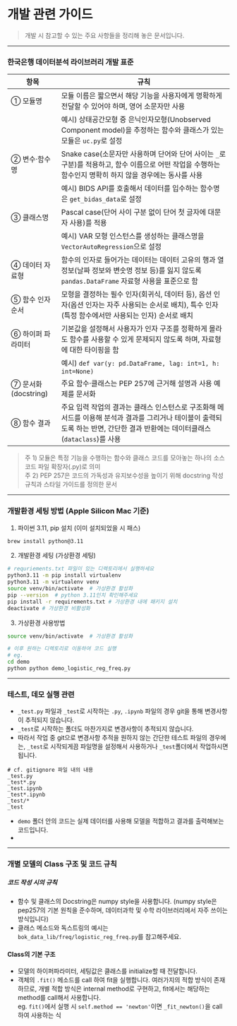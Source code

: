# 개발 관련 가이드

> 개발 시 참고할 수 있는 주요 사항들을 정리해 놓은 문서입니다.

---
### 한국은행 데이터분석 라이브러리 개발 표준


| 항목              | 규칙                                                                                                                                                                      |
|-------------------|---------------------------------------------------------------------------------------------------------------------------------------------------------------------------|
| ① 모듈명          | 모듈 이름은 짧으면서 해당 기능을 사용자에게 명확하게 전달할 수 있어야 하며, 영어 소문자만 사용                                                                                             |
|                   | 예시) 상태공간모형 중 은닉인자모형(Unobserved Component model)을 추정하는 함수와 클래스가 있는 모듈은 `uc.py`로 설정                                                          |
| ② 변수·함수명     | Snake case(소문자만 사용하며 단어와 단어 사이는 `_`로 구분)를 적용하고, 함수 이름으로 어떤 작업을 수행하는 함수인지 명확히 하지 않을 경우에는 동사를 사용                                                |
|                   | 예시) BIDS API를 호출해서 데이터를 입수하는 함수명은 `get_bidas_data`로 설정                                                                                               |
| ③ 클래스명        | Pascal case(단어 사이 구분 없이 단어 첫 글자에 대문자 사용)를 적용                                                                                                        |
|                   | 예시) VAR 모형 인스턴스를 생성하는 클래스명을 `VectorAutoRegression`으로 설정                                                                                              |
| ④ 데이터 자료형   | 함수의 인자로 들어가는 데이터는 데이터 고유의 행과 열 정보(날짜 정보와 변숫명 정보 등)를 잃지 않도록 `pandas.DataFrame` 자료형 사용을 표준으로 함                                                   |
| ⑤ 함수 인자 순서  | 모형을 결정하는 필수 인자(회귀식, 데이터 등), 옵션 인자(옵션 인자는 자주 사용되는 순서로 배치), 특수 인자(특정 함수에서만 사용되는 인자) 순서로 배치                                                  |
| ⑥ 하이퍼 파라미터 | 기본값을 설정해서 사용자가 인자 구조를 정확하게 몰라도 함수를 사용할 수 있게 문제되지 않도록 하며, 자료형에 대한 타이핑을 함                                                       |
|                   | 예시) `def var(y: pd.DataFrame, lag: int=1, h: int=None)`                                                                                                                  |
| ⑦ 문서화(docstring) | 주요 함수·클래스는 PEP 257에 근거해 설명과 사용 예제를 문서화                                                                                                               |
| ⑧ 함수 결과       | 주요 입력 작업의 결과는 클래스 인스턴스로 구조화해 메서드를 이용해 분석과 결과를 그리거나 테이블이 출력되도록 하는 반면, 간단한 결과 반환에는 데이터클래스(`dataclass`)를 사용                                               |

> 주 1) 모듈은 특정 기능을 수행하는 함수와 클래스 코드를 모아놓는 하나의 소스 코드 파일 확장자(.py)로 의미  
> 주 2) PEP 257은 코드의 가독성과 유지보수성을 높이기 위해 docstring 작성 규칙과 스타일 가이드를 정의한 문서



---
### 개발환경 세팅 방법 (Apple Silicon Mac 기준)

1. 파이썬 3.11, pip 설치 (이미 설치되었을 시 패스)
```sh
brew install python@3.11
```

2. 개발환경 세팅 (가상환경 세팅)
```sh
# requriements.txt 파일이 있는 디렉토리에서 실행하세요
python3.11 -m pip install virtualenv
python3.11 -m virtualenv venv
source venv/bin/activate  # 가상환경 활성화
pip --version  # python 3.11인치 확인해주세요
pip install -r requirements.txt # 가상환경 내에 패키지 설치
deactivate # 가상환경 비활성화
```

3. 가상환경 사용방법
```sh
source venv/bin/activate  # 가상환경 활성화

# 이후 원하는 디렉토리로 이동하여 코드 실행
# eg.
cd demo
python python demo_logistic_reg_freq.py 
```

---
### 테스트, 데모 실행 관련

- `_test.py` 파일과 `_test`로 시작하는 `.py`, `.ipynb` 파일의 경우 git을 통해 변경사항이 추적되지 않습니다.
- `_test`로 시작하는 폴더도 마찬가지로 변경사항이 추적되지 않습니다.
- 따라서 작업 중 git으로 변경사항 추적을 원하지 않는 간단한 테스트 파일의 경우에는, `_test`로 시작되게끔 파일명을 설정해서 사용하거나 `_test`폴더에서 작업하시면 됩니다.

```
# cf. gitignore 파일 내의 내용
_test.py
_test*.py
_test.ipynb
_test*.ipynb
_test/*
_test
```

- `demo` 폴더 안의 코드는 실제 데이터를 사용해 모델을 적합하고 결과를 출력해보는 코드입니다.
- 


---
### 개별 모델의 Class 구조 및 코드 규칙

##### 코드 작성 시의 규칙

- 함수 및 클래스의 Docstring은 numpy style을 사용합니다. (numpy style은 pep257의 기본 원칙을 준수하며, 데이터과학 및 수학 라이브러리에서 자주 쓰이는 방식입니다)
- 클래스 메소드와 독스트링의 예시는 `bok_data_lib/freq/logistic_reg_freq.py`를 참고해주세요.


#### Class의 기본 구조

- 모델의 하이퍼파라미터, 세팅값은 클래스를 initialize할 때 전달합니다.
- 객체의 `.fit()` 메소드를 call 하여 fit을 실행합니다. 여러가지의 적합 방식이 존재하므로, 개별 적합 방식은 internal method로 구현하고, fit에서는 해당하는 method를 call해서 사용합니다.   
    eg. `fit()`에서 실행 시 `self.method == 'newton'`이면 `_fit_newton()`을 call 하여 사용하는 식


